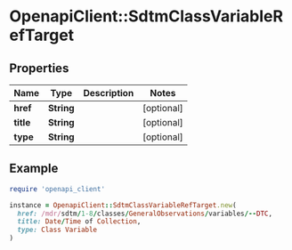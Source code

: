 # OpenapiClient::SdtmClassVariableRefTarget

## Properties

| Name | Type | Description | Notes |
| ---- | ---- | ----------- | ----- |
| **href** | **String** |  | [optional] |
| **title** | **String** |  | [optional] |
| **type** | **String** |  | [optional] |

## Example

```ruby
require 'openapi_client'

instance = OpenapiClient::SdtmClassVariableRefTarget.new(
  href: /mdr/sdtm/1-8/classes/GeneralObservations/variables/--DTC,
  title: Date/Time of Collection,
  type: Class Variable
)
```

